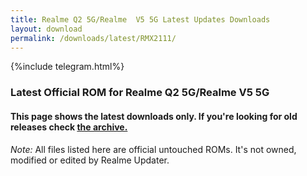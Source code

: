 ```yaml
---
title: Realme Q2 5G/Realme  V5 5G Latest Updates Downloads
layout: download
permalink: /downloads/latest/RMX2111/
---
```

<script>
    $(document).ready(function () {
        loadLatest("RMX2111");
    });
</script>

{%include telegram.html%}

<div class="col-12 mx-auto">
    <h3 class="title bg-light p-2 rounded">Latest Official ROM for Realme Q2 5G/Realme  V5 5G</h3>
    <h4>This page shows the latest downloads only. If you're looking for old releases check
        <a href="/downloads/archive/RMX2111/">the archive.</a></h4>
    <p><i>Note: </i>All files listed here are official untouched ROMs.
        It's not owned, modified or edited by Realme Updater.</p>
    <div id="downloads">
    </div>
</div>